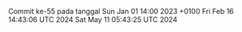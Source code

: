 Commit ke-55 pada tanggal Sun Jan 01 14:00 2023 +0100
Fri Feb 16 14:43:06 UTC 2024
Sat May 11 05:43:25 UTC 2024

